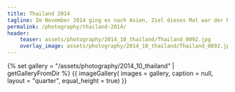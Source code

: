 ```yaml
---
title: Thailand 2014
tagline: Im November 2014 ging es nach Asien, Ziel dieses Mal war der Norden Thailands und Laos. Beides auf jeden Fall landschaftlich sehr sehenswert.
permalink: /photography/thailand-2014/
header:
    teaser: assets/photography/2014_10_thailand/Thailand_0092.jpg
    overlay_image: assets/photography/2014_10_thailand/Thailand_0092.jpg
---
```


{% set gallery = "/assets/photography/2014_10_thailand" | getGalleryFromDir %}
{{ imageGallery(
    images = gallery,
    caption = null,
    layout = "quarter",
    equal_height = true) }}
